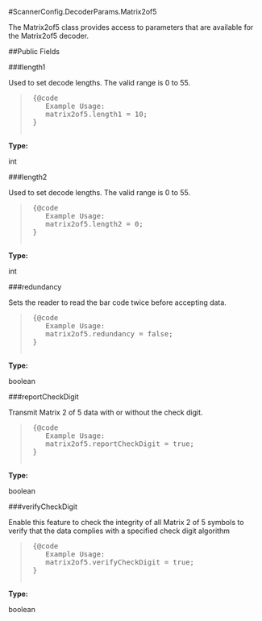 #ScannerConfig.DecoderParams.Matrix2of5

The Matrix2of5 class provides access to parameters that are
 available for the Matrix2of5 decoder.



##Public Fields

###length1

Used to set decode lengths. The valid range is 0 to 55.
 
 <p>
 <blockquote>
 
 <pre>
 {@code
 	Example Usage:
 	matrix2of5.length1 = 10;
 }
 </pre>
 
 </blockquote>

**Type:**

int

###length2

Used to set decode lengths. The valid range is 0 to 55.
 
 <p>
 <blockquote>
 
 <pre>
 {@code
 	Example Usage:
 	matrix2of5.length2 = 0;
 }
 </pre>
 
 </blockquote>

**Type:**

int

###redundancy

Sets the reader to read the bar code twice before accepting data.
 
 <p>
 <blockquote>
 
 <pre>
 {@code
 	Example Usage:
 	matrix2of5.redundancy = false;
 }
 </pre>
 
 </blockquote>

**Type:**

boolean

###reportCheckDigit

Transmit Matrix 2 of 5 data with or without the check digit.
 
 <p>
 <blockquote>
 
 <pre>
 {@code
 	Example Usage:
 	matrix2of5.reportCheckDigit = true;
 }
 </pre>
 
 </blockquote>

**Type:**

boolean

###verifyCheckDigit

Enable this feature to check the integrity of all Matrix 2 of 5
 symbols to verify that the data complies with a specified check
 digit algorithm
 <p>
 <blockquote>
 
 <pre>
 {@code
 	Example Usage:
 	matrix2of5.verifyCheckDigit = true;
 }
 </pre>
 
 </blockquote>

**Type:**

boolean

